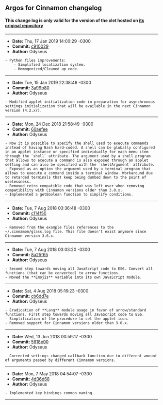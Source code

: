## Argos for Cinnamon changelog

#### This change log is only valid for the version of the xlet hosted on [its original repository](https://gitlab.com/Odyseus/CinnamonTools)

***

- **Date:** Thu, 17 Jan 2019 14:00:29 -0300
- **Commit:** [c910029](https://gitlab.com/Odyseus/CinnamonTools/commit/c910029)
- **Author:** Odyseus

```
- Python files improvements:
    - Simplified localization system.
    - Homogenized/Cleaned up code.

```

***

- **Date:** Tue, 15 Jan 2019 22:38:48 -0300
- **Commit:** [3a99b80](https://gitlab.com/Odyseus/CinnamonTools/commit/3a99b80)
- **Author:** Odyseus

```
- Modified applet initialization code in preparation for asynchronous settings initialization that will be available in the next Cinnamon version (4.2.x?).

```

***

- **Date:** Mon, 24 Dec 2018 21:58:49 -0300
- **Commit:** [60aefee](https://gitlab.com/Odyseus/CinnamonTools/commit/60aefee)
- **Author:** Odyseus

```
- Now it is possible to specify the shell used to execute commands instead of having Bash hard-coded. A shell can be globally configured in an applet instance or specified individually for each menu item through the `shell` attribute. The argument used by a shell program that allows to execute a command is also exposed through an applet setting and can also be specified with the `shellArgument` attribute.
- Exposed as an option the argument used by a terminal program that allows to execute a command inside a terminal window. Workaround due to retarded terminals that keep being dumbed down to the point of uselessness.
- Removed retro compatible code that was left over when removing compatibility with Cinnamon versions older than 3.0.x.
- Implemented a getBoolean function to simplify conditions.

```

***

- **Date:** Tue, 7 Aug 2018 03:36:48 -0300
- **Commit:** [c114f50](https://gitlab.com/Odyseus/CinnamonTools/commit/c114f50)
- **Author:** Odyseus

```
- Removed from the example files references to the ~/.cinnamon/glass.log file. This file doesn't exist anymore since Cinnamon version 3.6.x.

```

***

- **Date:** Tue, 7 Aug 2018 03:03:20 -0300
- **Commit:** [8a25f65](https://gitlab.com/Odyseus/CinnamonTools/commit/8a25f65)
- **Author:** Odyseus

```
- Second step towards moving all JavaScript code to ES6. Convert all functions (that can be converted) to arrow functions.
- Moved the **Emojis** variable into its own JavaScript module.

```

***

- **Date:** Sat, 4 Aug 2018 05:16:23 -0300
- **Commit:** [cb6dd7e](https://gitlab.com/Odyseus/CinnamonTools/commit/cb6dd7e)
- **Author:** Odyseus

```
- Eradication of **Lang** module usage in favor of arrow/standard functions. First step towards moving all JavaScript code to ES6.
- Simplification of the procedure to set the applet icon.
- Removed support for Cinnamon versions older than 3.0.x.

```

***

- **Date:** Wed, 13 Jun 2018 00:59:17 -0300
- **Commit:** [5618e00](https://gitlab.com/Odyseus/CinnamonTools/commit/5618e00)
- **Author:** Odyseus

```
- Corrected settings changed callback function due to different amount of arguments passed by different Cinnamon versions.

```

***

- **Date:** Mon, 7 May 2018 04:54:07 -0300
- **Commit:** [4d36d68](https://gitlab.com/Odyseus/CinnamonTools/commit/4d36d68)
- **Author:** Odyseus

```
- Implemented key bindings common naming.

```

***
